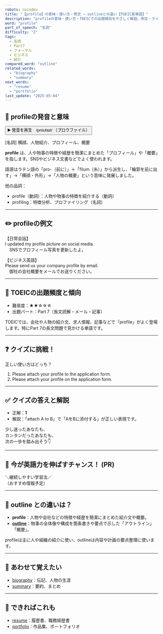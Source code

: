 ```yaml
---
robots: noindex
title: "【profile】の意味・使い方・例文 ― outlineとの違い【TOEIC英単語】"
description: "profileの意味・使い方・TOEICでの出題傾向をやさしく解説。例文・クイズ付きでoutlineとの違いもわかりやすく学べます。"
word: "profile"
part_of_speech: "名詞"
difficulty: "2"
tags:
  - 名詞
  - Part7
  - フォーマル
  - ビジネス
  - 紹介
compared_word: "outline"
related_words:
  - "biography"
  - "summary"
next_words:
  - "resume"
  - "portfolio"
last_update: "2025-05-04"
---
```


## 🔰 profileの発音と意味

<button class="play-audio" onclick="playTTS('profile')">
  <span class="play-audio-main">
    ▶️ 発音を再生　/próʊfaɪl/
  </span>
  <span class="play-audio-sub">
    （プロウファイル）
  </span>
</button>

[名詞] 横顔、人物紹介、プロフィール、概要

**profile** は、人や物事の特徴や経歴を簡潔にまとめた「プロフィール」や「概要」を指します。SNSやビジネス文書などでよく使われます。

語源はラテン語の「pro-（前に）」＋「filum（糸）」から派生し、「輪郭を前に出す」→「横顔・外形」→「人物の概要」という意味に発展しました。

他の品詞：  
- profile（動詞）：人物や物事の特徴を紹介する（動詞）
- profiling：特徴分析、プロファイリング（名詞）

---

## ✏️ profileの例文

【日常会話】  
I updated my profile picture on social media.  
　SNSでプロフィール写真を更新したよ。

【ビジネス英語】  
Please send us your company profile by email.  
　御社の会社概要をメールでお送りください。

---

## 🎯 TOEICの出題頻度と傾向

- 難易度：★★☆☆☆
- 出題パート：Part 7（長文読解・メール・記事）

TOEICでは、会社や人物の紹介文、求人情報、記事などで「profile」がよく登場します。特にPart 7の長文問題で見かける単語です。

---

## ❓ クイズに挑戦！

正しい使い方はどっち？

1. Please attach your profile to the application form.  
2. Please attach your profile on the application form.

---

## ✅ クイズの答えと解説

- 正解：**1**
- 解説：「attach A to B」で「AをBに添付する」が正しい表現です。

少し迷ったあなたも、  
カンタンだったあなたも、  
次の一歩を踏み出そう👇️

---

## 🚀 今が英語力を伸ばすチャンス！ (PR)

<div class="info-center">
＼継続しやすい学習法／<br>  
（おすすめ情報予定）
</div>

---

## 🤔  outline との違いは？

- **profile**：人物や会社などの特徴や経歴を簡潔にまとめた紹介文や概要。
- **[outline](/word/outline)**：物事の全体像や構成を箇条書きや要点で示した「アウトライン」「概要」。

profileは主に人や組織の紹介に使い、outlineは内容や計画の要点整理に使います。

---

## 🧩 あわせて覚えたい

- [biography](/word/biography)：伝記、人物の生涯
- [summary](/word/summary)：要約、まとめ

---

## 📖 できればこれも

- [resume](/word/resume)：履歴書、職務経歴書
- [portfolio](/word/portfolio)：作品集、ポートフォリオ

<!-- cvid: aid20_bid09 -->
